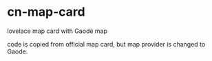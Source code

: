 # cn-map-card
lovelace map card with Gaode map

code is copied from official map card, but map provider is changed to Gaode.
